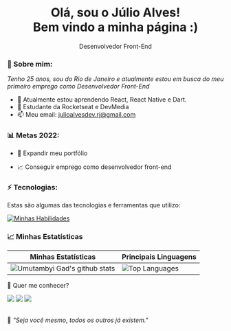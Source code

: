 <h1 align='center'>
  Olá, sou o Júlio Alves!
  <br/>
  Bem vindo a minha página :)
</h1>

<p align='center'>
  Desenvolvedor Front-End
</p>

### 🌻 Sobre mim:

<p>
  <em>
    Tenho 25 anos, sou do Rio de Janeiro e atualmente estou em busca do meu primeiro emprego como Desenvolvedor Front-End
  </em>
</p>

- 🌱 Atualmente estou aprendendo React, React Native e Dart.
- 🚀 Estudante da Rocketseat e DevMedia
- 📫 Meu email: julioalvesdev.rj@gmail.com

### 📊 Metas 2022:

- 📂 Expandir meu portfólio

- 📈 Conseguir emprego como desenvolvedor front-end

### ⚡ Tecnologias:

Estas são algumas das tecnologias e ferramentas que utilizo:

[![Minhas Habilidades](https://skillicons.dev/icons?i=html,css,js,react,styledcomponents,nodejs,firebase,
)](https://skillicons.dev)

### 📈 Minhas Estatísticas

| Minhas Estatísticas                                                                                                                                                            | Principais Linguagens                                                                                                                                                                     |
| ------------------------------------------------------------------------------------------------------------------------------------------------------------------------ | ---------------------------------------------------------------------------------------------------------------------------------------------------------------------------------- |
| ![Umutambyi Gad's github stats](https://github-readme-stats.vercel.app/api?username=JulioAlvesRJ&show_icons=true&hide_border=true&count_private=true&theme=jolly) | ![Top Languages](https://github-readme-stats.vercel.app/api/top-langs/?username=JulioAlvesRJ&langs_count=10&count_private=true&hide_border=true&theme=jolly&layout=compact) |

💬 Quer me conhecer?

<div>
  <a href="https://www.linkedin.com/in/j%C3%BAlio-cesar-548643209/" target="_blank"><img src="https://img.shields.io/badge/-LinkedIn-%230077B5?style=for-the-badge&logo=linkedin&logoColor=white" target="_blank"></a>
  <a href = "mailto:julioalvesdev.rj@gmail.com"><img src="https://img.shields.io/badge/-Gmail-%23333?style=for-the-badge&logo=gmail&logoColor=white" target="_blank"></a>
  <a href="https://www.instagram.com/julioalvesrj/" target="_blank"><img src="https://img.shields.io/badge/-Instagram-%23E4405F?style=for-the-badge&logo=instagram&logoColor=white" target="_blank"></a>
</div>
<br>
<p>🧠 <spam style="font-style:italic">"Seja você mesmo, todos os outros já existem."</spam></p>

